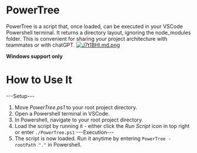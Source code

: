 # PowerTree

PowerTree is a script that, once loaded, can be executed in your VSCode Powershell terminal. It returns a directory layout, ignoring the node_modules folder. This is convenient for sharing your project architecture with teammates or with chatGPT.
[![J7t1BHl.md.png](https://iili.io/J7t1BHl.md.png)](https://freeimage.host/i/J7t1BHl)

**Windows support only**

# How to Use It

---Setup---
1. Move _PowerTree.ps1_ to your root project directory.
2. Open a Powershell terminal in VSCode.
3. In Powershell, navigate to your root project directory.
4. Load the script by running it - either click the _Run Script_ icon in top right or enter `./PowerTree.ps1`
---Execution---
5. The script is now loaded. Run it anytime by entering `PowerTree -rootPath "."` in Powershell.
